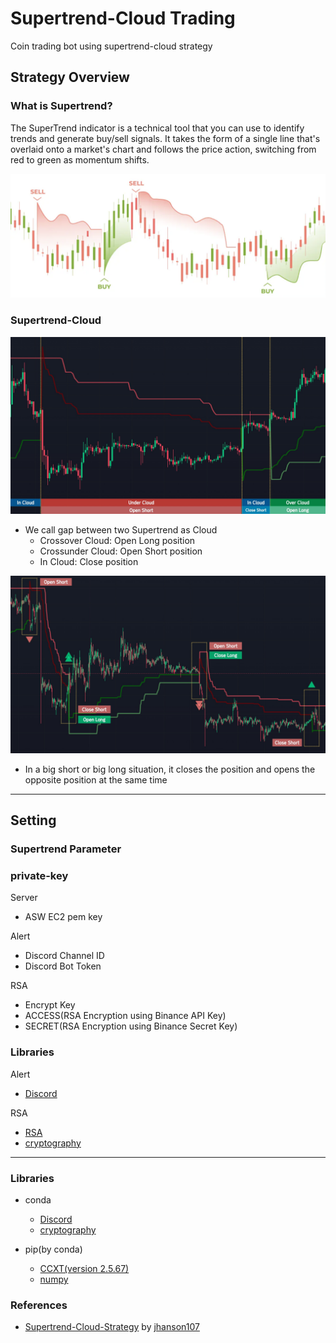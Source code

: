 # Supertrend-Cloud Trading
Coin trading bot using supertrend-cloud strategy

## Strategy Overview
### What is Supertrend?
The SuperTrend indicator is a technical tool that you can use to identify trends and generate buy/sell signals. It takes the form of a single line that's overlaid onto a market's chart and follows the price action, switching from red to green as momentum shifts.

![](img/supertrend.png?raw=true)

### Supertrend-Cloud
![](img/supertrend_cloud_example.jpeg?raw=true)

- We call gap between two Supertrend as Cloud
  - Crossover Cloud: Open Long position
  - Crossunder Cloud: Open Short position
  - In Cloud: Close position

![](img/position_example.jpeg?raw=true)
- In a big short or big long situation, it closes the position and opens the opposite position at the same time

- - -

## Setting
### Supertrend Parameter

### private-key
Server
- ASW EC2 pem key  

Alert
- Discord Channel ID
- Discord Bot Token

RSA
- Encrypt Key
- ACCESS(RSA Encryption using Binance API Key)
- SECRET(RSA Encryption using Binance Secret Key)

### Libraries
Alert
- [Discord](https://discordpy.readthedocs.io/en/stable/)

RSA
- [RSA]()
- [cryptography]()

- - -

### Libraries
- conda
  - [Discord](https://discordpy.readthedocs.io/en/stable/)
  - [cryptography](https://pypi.org/project/cryptography/)
  
- pip(by conda)
  - [CCXT(version 2.5.67)](https://github.com/ccxt/ccxt)
  - [numpy](https://numpy.org/)

### References
- [Supertrend-Cloud-Strategy](https://kr.tradingview.com/script/sO5mkXTE-SuperTrend-Cloud-Strategy/) by [jhanson107](https://kr.tradingview.com/u/jhanson107/)